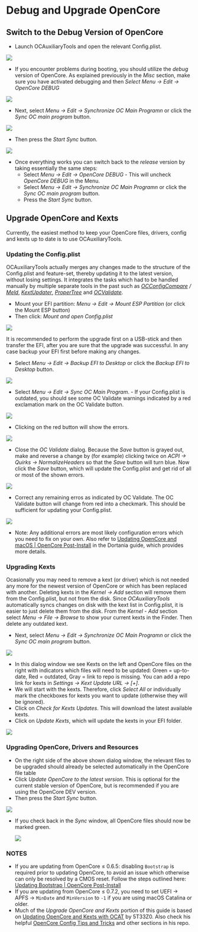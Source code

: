 # Debug and Upgrade OpenCore

## Switch to the Debug Version of OpenCore

* Launch OCAuxiliaryTools and open the relevant Config.plist.

![](../images/ocat\_kexts.png)

* If you encounter problems during booting, you should utilize the _debug_ version of OpenCore. As explained previously in the _Misc_ section, make sure you have activated debugging and then _Select Menu -> Edit -> OpenCore DEBUG_

![](../images/menu\_debug.png)

* Next, select _Menu -> Edit -> Synchronize OC Main Programn_ or click the _Sync OC main program_ button.

![](../images/sync\_debug.png)

* Then press the _Start Sync_ button.

![](../images/sync\_success.png)

* Once everything works you can switch back to the _release_ version by taking essentially the same steps:
  * Select _Menu -> Edit -> OpenCore DEBUG_ - This will uncheck _OpenCore DEBUG_ in the Menu.
  * Select _Menu -> Edit -> Synchronize OC Main Programn_ or click the _Sync OC main program_ button.
  * Press the _Start Sync_ button.

## Upgrade OpenCore and Kexts

Currently, the easiest method to keep your OpenCore files, drivers, config and kexts up to date is to use OCAuxiliaryTools.

### Updating the Config.plist

OCAuxiliaryTools actually merges any changes made to the structure of the Config.plist and feature-set, thereby updating it to the latest version, without losing settings. It integrates the tasks which had to be handled manually by multiple separate tools in the past such as [_OCConfigCompare_](https://github.com/corpnewt/OCConfigCompare) _/_ [_Meld_](https://yousseb.github.io/meld/), [_KextUpdater_](https://github.com/MacThings/kextupdater), [_ProperTree_](https://github.com/corpnewt/ProperTree) and [_OCValidate_](https://github.com/acidanthera/OpenCorePkg/tree/master/Utilities/ocvalidate).

* Mount your EFI partition: _Menu -> Edit -> Mount ESP Partition_ (or click the Mount ESP button)
* Then click: _Mount and open Config.plist_

![](../images/mount\_efi.png)

It is recommended to perform the upgrade first on a USB-stick and then transfer the EFI, after you are sure that the upgrade was successful. In any case backup your EFI first before making any changes.

* Select _Menu -> Edit -> Backup EFI to Desktop_ or click the _Backup EFI to Desktop_ button.

![](../images/backup\_efi.png)

* Select _Menu -> Edit -> Sync OC Main Program_. - If your Config.plist is outdated, you should see some OC Validate warnings indicated by a red exclamation mark on the OC Validate button.

![](../images/upgrade\_load\_config.png)

* Clicking on the red button will show the errors.

![](../images/upgrade\_initial\_warnings.png)

* Close the _OC Validate_ dialog. Because the _Save_ button is grayed out, make and reverse a change by (for example) clicking twice on _ACPI -> Quirks -> NormalizeHeaders_ so that the _Save_ button will turn blue. Now click the _Save_ button, which will update the Config.plist and get rid of all or most of the shown errors.

![](../images/upgrade\_remaining\_warnings.png)

* Correct any remaining erros as indicated by OC Validate. The OC Validate button will change from red into a checkmark. This should be sufficient for updating your Config.plist.

![](../images/upgrade\_no\_warnings.png)

* Note: Any additional errors are most likely configuration errors which you need to fix on your own. Also refer to [Updating OpenCore and macOS | OpenCore Post-Install](https://dortania.github.io/OpenCore-Post-Install/universal/update.html) in the Dortania guide, which provides more details.

### Upgrading Kexts

Ocasionally you may need to remove a kext (or driver) which is not needed any more for the newest version of OpenCore or which has been replaced with another. Deleting kexts in the _Kernel -> Add_ section will remove them from the Config.plist, but not from the disk. Since _OCAuxiliaryTools_ automatically syncs changes on disk with the kext list in Config.plist, it is easier to just delete them from the disk. From the _Kernel - Add_ section select _Menu -> File -> Browse_ to show your current kexts in the Finder. Then delete any outdated kext.

* Next, select _Menu -> Edit -> Synchronize OC Main Programn_ or click the _Sync OC main program_ button.

![](../images/upgrade\_open\_sync.png)

* In this dialog window we see Kexts on the left and OpenCore files on the right with indicators which files will need to be updated: Green = up-to-date, Red = outdated, Gray = link to repo is missing. You can add a repo link for kexts in _Settings -> Kext Update URL -> \[+]_.
* We will start with the kexts. Therefore, click _Select All_ or individually mark the checkboxes for kexts you want to update (otherwise they will be ignored).
* Click on _Check for Kexts Updates_. This will download the latest available kexts.
* Click on _Update Kexts_, which will update the kexts in your EFI folder.

![](../images/upgrade\_kexts.png)

### Upgrading OpenCore, Drivers and Resources

* On the right side of the above shown dialog window, the relevant files to be upgraded should already be selected automatically in the OpenCore file table
* Click _Update OpenCore to the latest version_. This is optional for the current stable version of OpenCore, but is recommended if you are using the OpenCore DEV version.
* Then press the _Start Sync_ button.

![](../images/upgrade\_success.png)

*   If you check back in the _Sync_ window, all OpenCore files should now be marked green.

    ![](../images/upgrade\_complete.png)

### NOTES

* If you are updating from OpenCore ≤ 0.6.5: disabling `Bootstrap` is required prior to updating OpenCore, to avoid an issue which otherwise can only be resolved by a CMOS reset. Follow the steps outlined here: [Updating Bootstrap | OpenCore Post-Install](https://dortania.github.io/OpenCore-Post-Install/multiboot/bootstrap.html#updating-bootstrap-in-0-6-6)
* If you are updating from OpenCore ≤ 0.7.2, you need to set UEFI -> APFS -> `MinDate` and `MinVersion` to `-1` if you are using macOS Catalina or older.
* Much of the _Upgrade OpenCore and Kexts_ portion of this guide is based on [Updating OpenCore and Kexts with OCAT](https://github.com/5T33Z0/OC-Little-Translated/blob/main/D\_Updating\_OpenCore/README.md) by 5T33Z0. Also check his helpful [OpenCore Config Tips and Tricks](https://github.com/5T33Z0/OC-Little-Translated/tree/main/A\_Config\_Tips\_and\_Tricks) and other sections in his repo.
